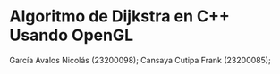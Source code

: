 # Algoritmo de Dijkstra en C++ Usando OpenGL
García Avalos Nicolás (23200098);
Cansaya Cutipa Frank (23200085);
